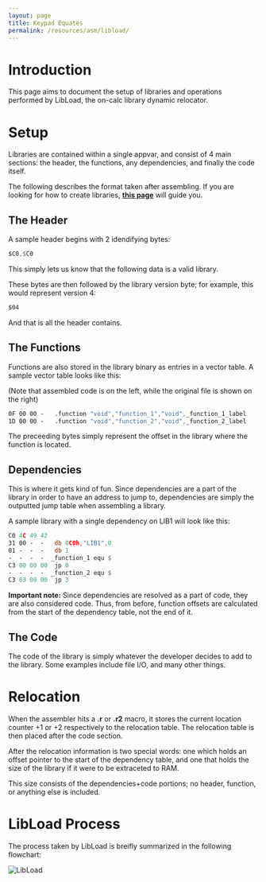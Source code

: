```yaml
---
layout: page
title: Keypad Equates
permalink: /resources/asm/libload/
---
```


# Introduction

This page aims to document the setup of libraries and operations performed by LibLoad, the on-calc library dynamic relocator.

# Setup

Libraries are contained within a single appvar, and consist of 4 main sections: the header, the functions, any dependencies, and finally the code itself.

The following describes the format taken after assembling. If you are looking for how to create libraries, [**this page**]() will guide you.

## The Header

A sample header begins with 2 idendifying bytes:

```asm
$C0,$C0
```

This simply lets us know that the following data is a valid library.

These bytes are then followed by the library version byte; for example, this would represent version 4:

```asm
$04
```

And that is all the header contains.

## The Functions

Functions are also stored in the library binary as entries in a vector table. A sample vector table looks like this:

(Note that assembled code is on the left, while the original file is shown on the right)

```asm
0F 00 00 -   .function "void","function_1","void",_function_1_label
1D 00 00 -   .function "void","function_2","void",_function_2_label
```

The preceeding bytes simply represent the offset in the library where the function is located.

## Dependencies

This is where it gets kind of fun. Since dependencies are a part of the library in order to have an address to jump to, dependencies are simply the outputted jump table when assembling a library.

A sample library with a single dependency on LIB1 will look like this:

```asm
C0 4C 49 42 
31 00 -  -   db 0C0h,"LIB1",0
01 -  -  -   db 1
-  -  -  -  _function_1 equ $
C3 00 00 00  jp 0
-  -  -  -  _function_2 equ $
C3 03 00 00  jp 3
```

**Important note:** Since dependencies are resolved as a part of code, they are also considered code. Thus, from before, function offsets are calculated from the start of the dependency table, not the end of it.

## The Code

The code of the library is simply whatever the developer decides to add to the library. Some examples include file I/O, and many other things.


# Relocation

When the assembler hits a **.r** or **.r2** macro, it stores the current location counter +1 or +2 respectively to the relocation table. The relocation table is then placed after the code section.

After the relocation information is two special words: one which holds an offset pointer to the start of the dependency table, and one that holds the size of the library if it were to be extraceted to RAM.

This size consists of the dependencies+code portions; no header, function, or anything else is included.

# LibLoad Process

The process taken by LibLoad is breifly summarized in the following flowchart:

![LibLoad]({{site.baseurl}}/images/resources/libload/flowchart.png "A.K.A absoulte madness")

